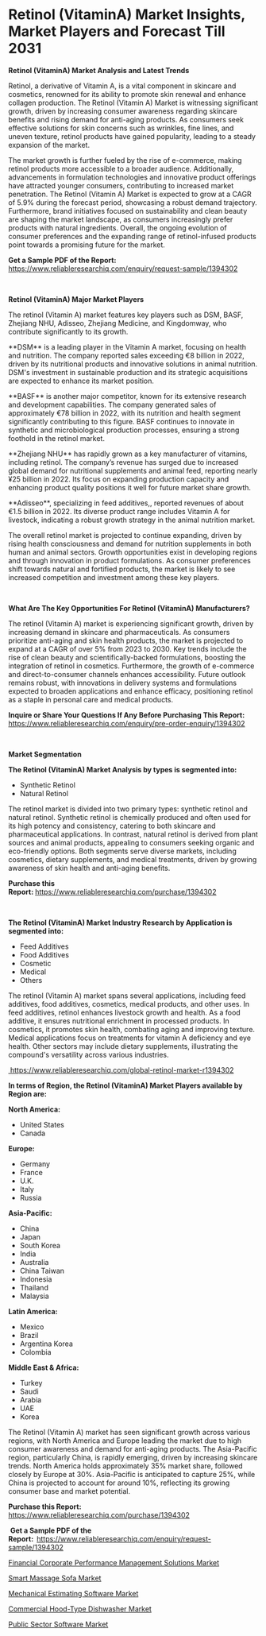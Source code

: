 <p><h1>Retinol (VitaminA) Market Insights, Market Players and Forecast Till 2031</h1></p><p><strong>Retinol (VitaminA) Market Analysis and Latest Trends</strong></p>
<p><p>Retinol, a derivative of Vitamin A, is a vital component in skincare and cosmetics, renowned for its ability to promote skin renewal and enhance collagen production. The Retinol (Vitamin A) Market is witnessing significant growth, driven by increasing consumer awareness regarding skincare benefits and rising demand for anti-aging products. As consumers seek effective solutions for skin concerns such as wrinkles, fine lines, and uneven texture, retinol products have gained popularity, leading to a steady expansion of the market.</p><p>The market growth is further fueled by the rise of e-commerce, making retinol products more accessible to a broader audience. Additionally, advancements in formulation technologies and innovative product offerings have attracted younger consumers, contributing to increased market penetration. The Retinol (Vitamin A) Market is expected to grow at a CAGR of 5.9% during the forecast period, showcasing a robust demand trajectory. Furthermore, brand initiatives focused on sustainability and clean beauty are shaping the market landscape, as consumers increasingly prefer products with natural ingredients. Overall, the ongoing evolution of consumer preferences and the expanding range of retinol-infused products point towards a promising future for the market.</p></p>
<p><strong>Get a Sample PDF of the Report:&nbsp;</strong> <a href="https://www.reliableresearchiq.com/enquiry/request-sample/1394302?utm_campaign=1144&utm_medium=2&utm_source=Github&utm_content=ia&utm_term=05122024&utm_id=retinol-vitamina">https://www.reliableresearchiq.com/enquiry/request-sample/1394302</a></p>
<p>&nbsp;</p>
<p><strong>Retinol (VitaminA) Major Market Players</strong></p>
<p><p>The retinol (Vitamin A) market features key players such as DSM, BASF, Zhejiang NHU, Adisseo, Zhejiang Medicine, and Kingdomway, who contribute significantly to its growth. </p><p>**DSM** is a leading player in the Vitamin A market, focusing on health and nutrition. The company reported sales exceeding €8 billion in 2022, driven by its nutritional products and innovative solutions in animal nutrition. DSM's investment in sustainable production and its strategic acquisitions are expected to enhance its market position.</p><p>**BASF** is another major competitor, known for its extensive research and development capabilities. The company generated sales of approximately €78 billion in 2022, with its nutrition and health segment significantly contributing to this figure. BASF continues to innovate in synthetic and microbiological production processes, ensuring a strong foothold in the retinol market.</p><p>**Zhejiang NHU** has rapidly grown as a key manufacturer of vitamins, including retinol. The company’s revenue has surged due to increased global demand for nutritional supplements and animal feed, reporting nearly ¥25 billion in 2022. Its focus on expanding production capacity and enhancing product quality positions it well for future market share growth.</p><p>**Adisseo**, specializing in feed additives,, reported revenues of about €1.5 billion in 2022. Its diverse product range includes Vitamin A for livestock, indicating a robust growth strategy in the animal nutrition market.</p><p>The overall retinol market is projected to continue expanding, driven by rising health consciousness and demand for nutrition supplements in both human and animal sectors. Growth opportunities exist in developing regions and through innovation in product formulations. As consumer preferences shift towards natural and fortified products, the market is likely to see increased competition and investment among these key players.</p></p>
<p>&nbsp;</p>
<p><strong>What Are The Key Opportunities For Retinol (VitaminA) Manufacturers?</strong></p>
<p><p>The retinol (Vitamin A) market is experiencing significant growth, driven by increasing demand in skincare and pharmaceuticals. As consumers prioritize anti-aging and skin health products, the market is projected to expand at a CAGR of over 5% from 2023 to 2030. Key trends include the rise of clean beauty and scientifically-backed formulations, boosting the integration of retinol in cosmetics. Furthermore, the growth of e-commerce and direct-to-consumer channels enhances accessibility. Future outlook remains robust, with innovations in delivery systems and formulations expected to broaden applications and enhance efficacy, positioning retinol as a staple in personal care and medical products.</p></p>
<p><strong>Inquire or Share Your Questions If Any Before Purchasing This Report:</strong> <a href="https://www.reliableresearchiq.com/enquiry/pre-order-enquiry/1394302?utm_campaign=1144&utm_medium=2&utm_source=Github&utm_content=ia&utm_term=05122024&utm_id=retinol-vitamina">https://www.reliableresearchiq.com/enquiry/pre-order-enquiry/1394302</a></p>
<p>&nbsp;</p>
<p><strong>Market Segmentation</strong></p>
<p><strong>The Retinol (VitaminA) Market Analysis by types is segmented into:</strong></p>
<p><ul><li>Synthetic Retinol</li><li>Natural Retinol</li></ul></p>
<p><p>The retinol market is divided into two primary types: synthetic retinol and natural retinol. Synthetic retinol is chemically produced and often used for its high potency and consistency, catering to both skincare and pharmaceutical applications. In contrast, natural retinol is derived from plant sources and animal products, appealing to consumers seeking organic and eco-friendly options. Both segments serve diverse markets, including cosmetics, dietary supplements, and medical treatments, driven by growing awareness of skin health and anti-aging benefits.</p></p>
<p><strong>Purchase this Report:&nbsp;</strong><a href="https://www.reliableresearchiq.com/purchase/1394302?utm_campaign=1144&utm_medium=2&utm_source=Github&utm_content=ia&utm_term=05122024&utm_id=retinol-vitamina">https://www.reliableresearchiq.com/purchase/1394302</a></p>
<p>&nbsp;</p>
<p><strong>The Retinol (VitaminA) Market Industry Research by Application is segmented into:</strong></p>
<p><ul><li>Feed Additives</li><li>Food Additives</li><li>Cosmetic</li><li>Medical</li><li>Others</li></ul></p>
<p><p>The retinol (Vitamin A) market spans several applications, including feed additives, food additives, cosmetics, medical products, and other uses. In feed additives, retinol enhances livestock growth and health. As a food additive, it ensures nutritional enrichment in processed products. In cosmetics, it promotes skin health, combating aging and improving texture. Medical applications focus on treatments for vitamin A deficiency and eye health. Other sectors may include dietary supplements, illustrating the compound's versatility across various industries.</p></p>
<p><a href="https://www.reliableresearchiq.com/global-retinol-market-r1394302?utm_campaign=1144&utm_medium=2&utm_source=Github&utm_content=ia&utm_term=05122024&utm_id=retinol-vitamina">&nbsp;https://www.reliableresearchiq.com/global-retinol-market-r1394302</a></p>
<p><strong>In terms of Region, the Retinol (VitaminA) Market Players available by Region are:</strong></p>
<p>
    <p> <strong> North America: </strong>
        <ul>
            <li>United States</li>
            <li>Canada</li>
        </ul>
        </p> 
    <p> <strong> Europe: </strong>
        <ul>
            <li>Germany</li>
            <li>France</li>
            <li>U.K.</li>
            <li>Italy</li>
            <li>Russia</li>
        </ul>
        </p> 
    <p> <strong> Asia-Pacific: </strong>
        <ul>
            <li>China</li>
            <li>Japan</li>
            <li>South Korea</li>
            <li>India</li>
            <li>Australia</li>
            <li>China Taiwan</li>
            <li>Indonesia</li>
            <li>Thailand</li>
            <li>Malaysia</li>
        </ul>
        </p> 
    <p> <strong> Latin America: </strong>
        <ul>
            <li>Mexico</li>
            <li>Brazil</li>
            <li>Argentina Korea</li>
            <li>Colombia</li>
        </ul>
        </p> 
    <p> <strong> Middle East & Africa: </strong>
        <ul>
            <li>Turkey</li>
            <li>Saudi</li>
            <li>Arabia</li>
            <li>UAE</li>
            <li>Korea</li>
        </ul>
    </p>
    </p>
<p><p>The Retinol (Vitamin A) market has seen significant growth across various regions, with North America and Europe leading the market due to high consumer awareness and demand for anti-aging products. The Asia-Pacific region, particularly China, is rapidly emerging, driven by increasing skincare trends. North America holds approximately 35% market share, followed closely by Europe at 30%. Asia-Pacific is anticipated to capture 25%, while China is projected to account for around 10%, reflecting its growing consumer base and market potential.</p></p>
<p><strong>Purchase this Report: </strong><a href="https://www.reliableresearchiq.com/purchase/1394302?utm_campaign=1144&utm_medium=2&utm_source=Github&utm_content=ia&utm_term=05122024&utm_id=retinol-vitamina">https://www.reliableresearchiq.com/purchase/1394302</a></p>
<p>&nbsp;<strong>Get a Sample PDF of the Report:&nbsp;&nbsp;</strong><a href="https://www.reliableresearchiq.com/enquiry/request-sample/1394302?utm_campaign=1144&utm_medium=2&utm_source=Github&utm_content=ia&utm_term=05122024&utm_id=retinol-vitamina">https://www.reliableresearchiq.com/enquiry/request-sample/1394302</a></p>
<p><strong></strong></p>
<p><p><a href="https://www.linkedin.com/pulse/financial-corporate-performance-management-solutions-mymue?utm_campaign=1144&utm_medium=2&utm_source=Github&utm_content=ia&utm_term=05122024&utm_id=retinol-vitamina">Financial Corporate Performance Management Solutions Market</a></p><p><a href="https://issuu.com/reportprime-2/docs/smart-massage-sofa-market-size-2030.pptx?utm_campaign=1144&utm_medium=2&utm_source=Github&utm_content=ia&utm_term=05122024&utm_id=retinol-vitamina">Smart Massage Sofa Market</a></p><p><a href="https://www.linkedin.com/pulse/comprehensive-review-mechanical-estimating-software-market-wwoye?utm_campaign=1144&utm_medium=2&utm_source=Github&utm_content=ia&utm_term=05122024&utm_id=retinol-vitamina">Mechanical Estimating Software Market</a></p><p><a href="https://issuu.com/reportprime-2/docs/commercial-hood-type-dishwasher-market-size-2030.p?utm_campaign=1144&utm_medium=2&utm_source=Github&utm_content=ia&utm_term=05122024&utm_id=retinol-vitamina">Commercial Hood-Type Dishwasher Market</a></p><p><a href="https://www.linkedin.com/pulse/market-leaders-laggards-global-public-sector-software-trends-eblre?utm_campaign=1144&utm_medium=2&utm_source=Github&utm_content=ia&utm_term=05122024&utm_id=retinol-vitamina">Public Sector Software Market</a></p></p>
